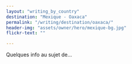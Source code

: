 ```yaml
---
layout: "writing_by_country"
destination: "Mexique - Oaxaca"
permalink: "/writing/destination/oaxaca/"
header-img: "assets/owner/hero/mexique-bg.jpg"
flickr-text: ""

---
```


Quelques info au sujet de...